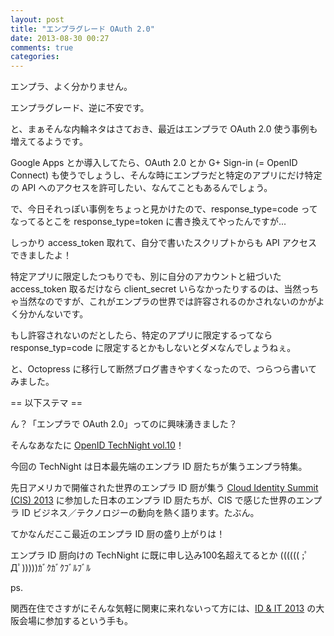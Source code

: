 ```yaml
---
layout: post
title: "エンプラグレード OAuth 2.0"
date: 2013-08-30 00:27
comments: true
categories:
---
```


エンプラ、よく分かりません。

エンプラグレード、逆に不安です。

と、まぁそんな内輪ネタはさておき、最近はエンプラで OAuth 2.0 使う事例も増えてるようです。

Google Apps とか導入してたら、OAuth 2.0 とか G+ Sign-in (= OpenID Connect) も使うでしょうし、そんな時にエンプラだと特定のアプリにだけ特定の API へのアクセスを許可したい、なんてこともあるんでしょう。

で、今日それっぽい事例をちょっと見かけたので、response_type=code ってなってるとこを response_type=token に書き換えてやったんですが...

しっかり access_token 取れて、自分で書いたスクリプトからも API アクセスできましたよ！

特定アプリに限定したつもりでも、別に自分のアカウントと紐づいた access_token 取るだけなら client_secret いらなかったりするのは、当然っちゃ当然なのですが、これがエンプラの世界では許容されるのかされないのかがよく分かんないです。

もし許容されないのだとしたら、特定のアプリに限定するってなら response_typ=code に限定するとかもしないとダメなんでしょうねぇ。

と、Octopress に移行して断然ブログ書きやすくなったので、つらつら書いてみました。

<!-- more -->

== 以下ステマ ==

ん？「エンプラで OAuth 2.0」ってのに興味湧きました？

そんなあなたに [OpenID TechNight vol.10](http://openid.doorkeeper.jp/events/5373)！

今回の TechNight は日本最先端のエンプラ ID 厨たちが集うエンプラ特集。

先日アメリカで開催された世界のエンプラ ID 厨が集う [Cloud Identity Summit (CIS) 2013](http://www.cloudidentitysummit.com) に参加した日本のエンプラ ID 厨たちが、CIS で感じた世界のエンプラ ID ビジネス／テクノロジーの動向を熱く語ります。たぶん。

てかなんだここ最近のエンプラ ID 厨の盛り上がりは！

エンプラ ID 厨向けの TechNight に既に申し込み100名超えてるとか (((((( ;ﾟДﾟ)))))ｶﾞｸｶﾞｸﾌﾞﾙﾌﾞﾙ

ps.

関西在住でさすがにそんな気軽に関東に来れないって方には、[ID & IT 2013](http://nosurrender.jp/idit2013/) の大阪会場に参加するという手も。